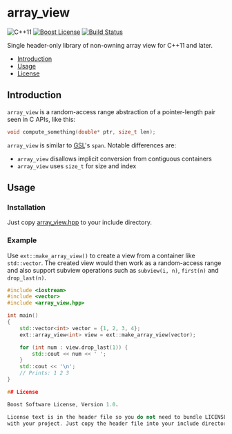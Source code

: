 array\_view
===========

![C++11][cxx-badge]
[![Boost License][license-badge]][license-url]
[![Build Status][travis-badge]][travis-url]

Single header-only library of non-owning array view for C++11 and later.

- [Introduction](#introduction)
- [Usage](#usage)
- [License](#license)

[cxx-badge]: https://img.shields.io/badge/C%2B%2B-11-orange.svg
[license-badge]: http://img.shields.io/badge/license-Boost-blue.svg
[license-url]: https://github.com/snsinfu/array_view/blob/master/LICENSE.txt
[travis-badge]: https://travis-ci.org/snsinfu/array_view.svg?branch=master
[travis-url]: https://travis-ci.org/snsinfu/array_view

## Introduction

`array_view` is a random-access range abstraction of a pointer-length pair seen
in C APIs, like this:

```c
void compute_something(double* ptr, size_t len);
```

`array_view` is similar to [GSL][gsl]'s `span`. Notable differences are:

- `array_view` disallows implicit conversion from contiguous containers
- `array_view` uses `size_t` for size and index

[gsl]: https://github.com/Microsoft/GSL

## Usage

### Installation

Just copy [array\_view.hpp][header] to your include directory.

[header]: https://raw.githubusercontent.com/snsinfu/array_view/master/array_view.hpp

### Example

Use `ext::make_array_view()` to create a view from a container like
`std::vector`. The created view would then work as a random-access range and
also support subview operations such as `subview(i, n)`, `first(n)` and
`drop_last(n)`.

```c++
#include <iostream>
#include <vector>
#include <array_view.hpp>

int main()
{
    std::vector<int> vector = {1, 2, 3, 4};
    ext::array_view<int> view = ext::make_array_view(vector);

    for (int num : view.drop_last(1)) {
        std::cout << num << ' ';
    }
    std::cout << '\n';
    // Prints: 1 2 3
}

## License

Boost Software License, Version 1.0.

License text is in the header file so you do not need to bundle LICENSE.txt
with your project. Just copy the header file into your include directory.
